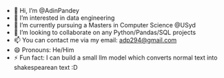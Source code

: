 - 👋 Hi, I’m @AdinPandey
- 👀 I’m interested in data engineering
- 🌱 I’m currently pursuing a Masters in Computer Science @USyd
- 💞️ I’m looking to collaborate on any Python/Pandas/SQL projects
- 📫 You can contact me via my email: adp294@gmail.com
- 😄 Pronouns: He/Him
- ⚡ Fun fact: I can build a small llm model which converts normal text into shakespearean text :D

<!---
AdinPandey/AdinPandey is a ✨ special ✨ repository because its `README.md` (this file) appears on your GitHub profile.
You can click the Preview link to take a look at your changes.
--->
